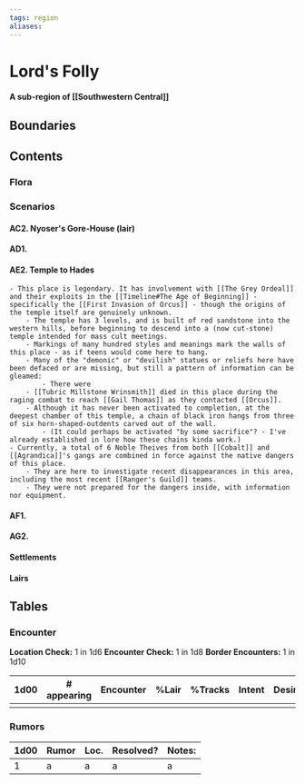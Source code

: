 ```yaml
---
tags: region
aliases:
---
```

# Lord's Folly
#### A sub-region of [[Southwestern Central]]
## Boundaries
## Contents
### Flora
### Scenarios
#### AC2. Nyoser's Gore-House (lair)
#### AD1.
#### AE2. Temple to Hades
	- This place is legendary. It has involvement with [[The Grey Ordeal]] and their exploits in the [[Timeline#The Age of Beginning]] - specifically the [[First Invasion of Orcus]] - though the origins of the temple itself are genuinely unknown.
		- The temple has 3 levels, and is built of red sandstone into the western hills, before beginning to descend into a (now cut-stone) temple intended for mass cult meetings.
		- Markings of many hundred styles and meanings mark the walls of this place - as if teens would come here to hang.
		- Many of the "demonic" or "devilish" statues or reliefs here have been defaced or are missing, but still a pattern of information can be gleamed:
			- There were 
		- [[Tubric Millstone Wrinsmith]] died in this place during the raging combat to reach [[Gail Thomas]] as they contacted [[Orcus]].
		- Although it has never been activated to completion, at the deepest chamber of this temple, a chain of black iron hangs from three of six horn-shaped-outdents carved out of the wall.
			- (It could perhaps be activated "by some sacrifice"? - I've already established in lore how these chains kinda work.)
	- Currently, a total of 6 Noble Theives from both [[Cobalt]] and [[Agrandica]]'s gangs are combined in force against the native dangers of this place.
		- They are here to investigate recent disappearances in this area, including the most recent [[Ranger's Guild]] teams.
		- They were not prepared for the dangers inside, with information nor equipment.
#### AF1.
#### AG2.

#### Settlements
#### Lairs

## Tables
### Encounter
**Location Check:** 1 in 1d6
**Encounter Check:** 1 in 1d8
**Border Encounters:** 1 in 1d10


| 1d00 | # appearing | Encounter | %Lair | %Tracks | Intent | Desire |
| ---- | ----------- | --------- | ----- | ------- | ------ | ------ |
|      |             |           |       |         |        |        |

### Rumors
| 1d00 | Rumor | Loc. | Resolved? | Notes: |
|------|-------|------|-----------|--------|
| 1    | a     | a    | a         | a      |